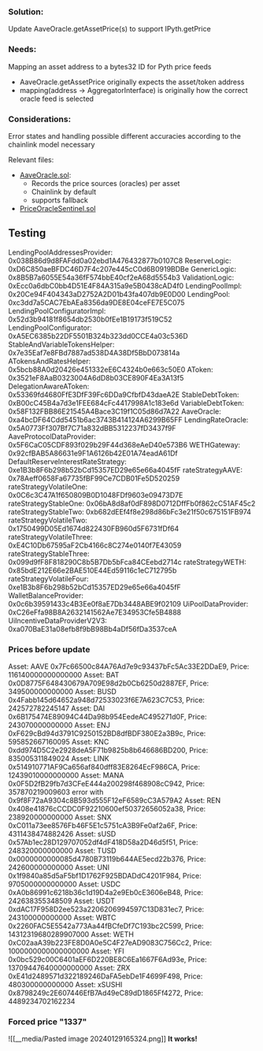 ### Solution:

Update AaveOracle.getAssetPrice(s) to support IPyth.getPrice

### Needs:

Mapping an asset address to a  bytes32 ID for Pyth price feeds 

- AaveOracle.getAssetPrice originally expects the asset/token address 
- mapping(address -> AggregatorInterface) is originally how the correct oracle feed is selected

### Considerations:

Error states and handling possible different accuracies
according to the chainlink model necessary

Relevant files:
- [AaveOracle.sol](https://github.com/aave/aave-v3-core/blob/master/contracts/misc/AaveOracle.sol): 
    - Records the price sources (oracles) per asset
    - Chainlink by default
    - supports fallback
- [PriceOracleSentinel.sol](https://github.com/aave/aave-v3-core/blob/master/contracts/protocol/configuration/PriceOracleSentinel.sol)

## Testing

LendingPoolAddressesProvider: 0x038B86d9d8FAFdd0a02ebd1A476432877b0107C8
ReserveLogic: 0xD6C850aeBFDC46D7F4c207e445cC0d6B0919BDBe
GenericLogic: 0x8B5B7a6055E54a36fF574bbE40cf2eA68d5554b3
ValidationLogic: 0xEcc0a6dbC0bb4D51E4F84A315a9e5B0438cAD4f0
LendingPoolImpl: 0x20Ce94F404343aD2752A2D01b43fa407db9E0D00
LendingPool: 0xc3dd7a5CAC7EbAEa8356da9DE8E04ceFE7E5C075
LendingPoolConfiguratorImpl: 0x52d3b94181f8654db2530b0fEe1B19173f519C52
LendingPoolConfigurator: 0xA5EC6385b22DF5501B324b323dd0CCE4a03c536D
StableAndVariableTokensHelper: 0x7e35Eaf7e8FBd7887ad538D4A38Df5BbD073814a
ATokensAndRatesHelper: 0x5bcb88A0d20426e451332eE6C4324b0e663c50E0
AToken: 0x3521eF8AaB0323004A6dD8b03CE890F4Ea3A13f5
DelegationAwareAToken: 0x53369fd4680FfE3DfF39Fc6DDa9CfbfD43daeA2E
StableDebtToken: 0xB00cC45B4a7d3e1FEE684cFc4417998A1c183e6d
VariableDebtToken: 0x58F132FBB86E21545A4Bace3C19f1C05d86d7A22
AaveOracle: 0xa4bcDF64Cdd5451b6ac3743B414124A6299B65FF
LendingRateOracle: 0x5A0773Ff307Bf7C71a832dBB5312237fD3437f9F
AaveProtocolDataProvider: 0x5F6CaC05CDF893f029b29F44d368eAeD40e573B6
WETHGateway: 0x92cfBAB5A86631e9F1A6126b42E01A74eadA61Df
DefaultReserveInterestRateStrategy: 0xe1B3b8F6b298b52bCd15357ED29e65e66a4045fF
rateStrategyAAVE: 0x78Aeff0658Fa67735fBF99Ce7CDB01Fe5D520259
rateStrategyVolatileOne: 0x0C6c3C47A1f650809B0D1048FDf9603e09473D7E
rateStrategyStableOne: 0x06bA8d8af0dF898D0712DffFb0f862cC51AF45c2
rateStrategyStableTwo: 0xb682dEEf4f8e298d86bFc3e21f50c675151FB974
rateStrategyVolatileTwo: 0x1750499D05Ed1674d822430FB960d5F6731fDf64
rateStrategyVolatileThree: 0xE4C10Db67595aF2Cb4166c8C274e0140f7E43059
rateStrategyStableThree: 0x099d9fF8F818290C8b5B7Db5bFca84CEebd2714c
rateStrategyWETH: 0x85bdE212E66e2BAE510E44Ed59116c1eC712795b
rateStrategyVolatileFour: 0xe1B3b8F6b298b52bCd15357ED29e65e66a4045fF
WalletBalanceProvider: 0x0c6b39591433c4B3Ee0f8aE7Db3448ABE9f02109
UiPoolDataProvider: 0xC26eFfa98B8A2632141562Ae7E34953Cfe5B4888
UiIncentiveDataProviderV2V3: 0xa070BaE31a08efb8f9bB98Bb4aDf56fDa3537ceA

### Prices before update

Asset: AAVE 0x7Fc66500c84A76Ad7e9c93437bFc5Ac33E2DDaE9, Price: 116140000000000000
Asset: BAT 0x0D8775F648430679A709E98d2b0Cb6250d2887EF, Price: 349500000000000
Asset: BUSD 0x4Fabb145d64652a948d72533023f6E7A623C7C53, Price: 242572782245147
Asset: DAI 0x6B175474E89094C44Da98b954EedeAC495271d0F, Price: 243070000000000
Asset: ENJ 0xF629cBd94d3791C9250152BD8dfBDF380E2a3B9c, Price: 595852667160095
Asset: KNC 0xdd974D5C2e2928deA5F71b9825b8b646686BD200, Price: 835005311849024
Asset: LINK 0x514910771AF9Ca656af840dff83E8264EcF986CA, Price: 12439010000000000
Asset: MANA 0x0F5D2fB29fb7d3CFeE444a200298f468908cC942, Price: 357870219009603
error with 0x9f8F72aA9304c8B593d555F12eF6589cC3A579A2
Asset: REN 0x408e41876cCCDC0F92210600ef50372656052a38, Price: 238920000000000
Asset: SNX 0xC011a73ee8576Fb46F5E1c5751cA3B9Fe0af2a6F, Price: 4311438474882426
Asset: sUSD 0x57Ab1ec28D129707052df4dF418D58a2D46d5f51, Price: 248320000000000
Asset: TUSD 0x0000000000085d4780B73119b644AE5ecd22b376, Price: 242600000000000
Asset: UNI 0x1f9840a85d5aF5bf1D1762F925BDADdC4201F984, Price: 9705000000000000
Asset: USDC 0xA0b86991c6218b36c1d19D4a2e9Eb0cE3606eB48, Price: 242638355348509
Asset: USDT 0xdAC17F958D2ee523a2206206994597C13D831ec7, Price: 243100000000000
Asset: WBTC 0x2260FAC5E5542a773Aa44fBCfeDf7C193bc2C599, Price: 14312319680289907000
Asset: WETH 0xC02aaA39b223FE8D0A0e5C4F27eAD9083C756Cc2, Price: 1000000000000000000
Asset: YFI 0x0bc529c00C6401aEF6D220BE8C6Ea1667F6Ad93e, Price: 13709447640000000000
Asset: ZRX 0xE41d2489571d322189246DaFA5ebDe1F4699F498, Price: 480300000000000
Asset: xSUSHI 0x8798249c2E607446EfB7Ad49eC89dD1865Ff4272, Price: 4489234702162234

### Forced price "1337"

![[__media/Pasted image 20240129165324.png]]
**It works!**

